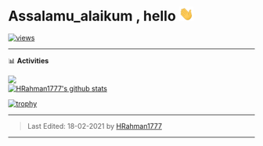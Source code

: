 # Assalamu_alaikum , hello <img src="https://github.com/Parply/Parply/blob/master/.github/Hi.gif?raw=true" width="30px">
 <a href="https://github.com/HRahman1777"><img alt="views" title="Github views" src="https://komarev.com/ghpvc/?username=HRahman1777&style=plastic&color=blueviolet" width="125"/></a>
 
----

📊 **Activities**

<a href="https://github.com/HRahman1777">
  <img align="center" src="https://github-readme-stats.vercel.app/api/top-langs/?username=HRahman1777&layout=compact&theme=radical&count_private=true" />
</a>

<br>

<a href="https://github.com/HRahman1777">
 <img align="center" src="https://github-readme-stats.vercel.app/api?username=HRahman1777&show_icons=true&theme=radical&line_height=27" alt="HRahman1777's github stats"/>
</a>

[![trophy](https://github-profile-trophy.vercel.app/?username=HRahman1777&theme=monokai)](https://github.com/ryo-ma/github-profile-trophy)

----

>Last Edited: 18-02-2021 by [HRahman1777](https://github.com/HRahman1777)
----
